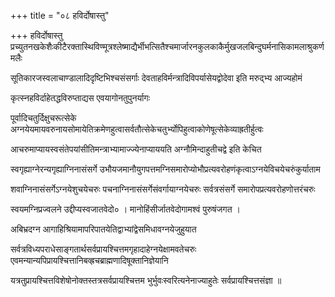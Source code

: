 +++
title = "०८ हविर्दोषास्तु"

+++
हविर्दोषास्तु प्रच्युतनखकेशैःकीटैरक्तास्थिविण्मूत्रश्लेष्माद्यैर्भीभत्सितैश्चमार्जारनकुलकाकैर्मुखजलबिन्दुघर्मनासिकामलाश्रुकर्णमलैः

सूतिकारजस्वलाचाण्डालादिदृष्टिभिश्चसंसर्गाः देवताहविर्मन्त्रादिविपर्यासेयद्वोदेवा इति मरुद्भ्य आज्यहोमं

कृत्स्नहविर्दाहेतद्धविरुप्ताद्यस एवयागोनतुपुनर्यागः

पूर्वादिचतुर्दिक्षुचरूत्सेके अग्नयेयमायवरुनायसोमायेतिक्रमेणहुत्वासर्वतौत्सेकेचतुर्भ्योपिहुत्वाकोणेषूत्सेकेव्याह्रतीर्हुत्वः

आचरुमाप्यायस्वसंतेपयांसीतिमन्त्राभ्यामाज्ज्येनाप्याययति अग्नौमिन्दाहुतीचद्वे इति केचित

स्वगृह्याग्नेरन्यगृह्याग्निनासंसर्गे उभौयजमानौयुगपत्तमग्निसमारोप्योभौप्रत्यवरोहणंकृत्वाऽग्नयेविचयेचरुंकुर्याताम

शवाग्निनासंसर्गेऽग्नयेशुचयेचरुः पचनाग्निनासंसर्गेसंवर्गायाग्नयेचरुः सर्वत्रसंसर्गे समारोपप्रत्यवरोहणोत्तरंचरुः

स्वयमग्निप्रज्वलने उद्दीप्यस्वजातवेदो० । मानोहिंसीर्जातवेदोगामश्वं पुरुषंजगत ।

अबिभ्रदग्न आगाहिश्रियामापरिपातयेतिद्वाभ्यांद्वेसमिधावग्नयेजुहुयात

सर्वत्रविध्यपराधेसाङ्गतार्थसर्वप्रायश्चित्तमगृहादाहेग्नयेक्षामवतेचरुः एवमन्यान्यपिप्रायश्चित्तानिबव्ह्रचब्राह्मणादिषूक्तानिज्ञेयानि

यत्रतुप्रायश्चित्तविशेषोनोक्तस्तत्रसर्वप्रायश्चित्तम भुर्भुवःस्वरित्यनेनाज्याहुतेः सर्वप्रायश्चित्तसंज्ञा ॥
